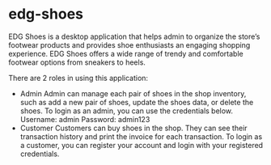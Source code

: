 # edg-shoes
EDG Shoes is a desktop application that helps admin to organize the store’s footwear products and provides shoe enthusiasts an engaging shopping experience. EDG Shoes offers a wide range of trendy and comfortable footwear options from sneakers to heels.

There are 2 roles in using this application:
- Admin
  Admin can manage each pair of shoes in the shop inventory, such as add a new pair of shoes, update the shoes data, or delete the shoes.
  To login as an admin, you can use the credentials below.
  Username: admin
  Password: admin123
- Customer
  Customers can buy shoes in the shop. They can see their transaction history and print the invoice for each transaction.
  To login as a customer, you can register your account and login with your registered credentials.
